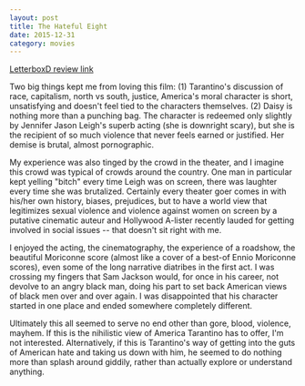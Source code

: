 ```yaml
---
layout: post
title: The Hateful Eight 
date: 2015-12-31
category: movies
---
```

 
[LetterboxD review link](http://letterboxd.com/samarthbhaskar/film/the-hateful-eight/)

 Two big things kept me from loving this film: (1) Tarantino's discussion of race, capitalism, north vs south, justice, America's moral character is short, unsatisfying and doesn't feel tied to the characters themselves. (2) Daisy is nothing more than a punching bag. The character is redeemed only slightly by Jennifer Jason Leigh's superb acting (she is downright scary), but she is the recipient of so much violence that never feels earned or justified. Her demise is brutal, almost pornographic.

My experience was also tinged by the crowd in the theater, and I imagine this crowd was typical of crowds around the country. One man in particular kept yelling "bitch" every time Leigh was on screen, there was laughter every time she was brutalized. Certainly every theater goer comes in with his/her own history, biases, prejudices, but to have a world view that legitimizes sexual violence and violence against women on screen by a putative cinematic auteur and Hollywood A-lister recently lauded for getting involved in social issues -- that doesn't sit right with me.

I enjoyed the acting, the cinematography, the experience of a roadshow, the beautiful Moriconne score (almost like a cover of a best-of Ennio Moriconne scores), even some of the long narrative diatribes in the first act. I was crossing my fingers that Sam Jackson would, for once in his career, not devolve to an angry black man, doing his part to set back American views of black men over and over again. I was disappointed that his character started in one place and ended somewhere completely different. 

Ultimately this all seemed to serve no end other than gore, blood, violence, mayhem. If this is the nihilistic view of America Tarantino has to offer, I'm not interested. Alternatively, if this is Tarantino's way of getting into the guts of American hate and taking us down with him, he seemed to do nothing more than splash around giddily, rather than actually explore or understand anything.

